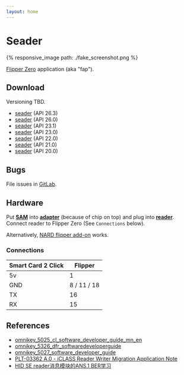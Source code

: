 ```yaml
---
layout: home
---
```

<script src="https://cdn.jsdelivr.net/npm/anchor-js/anchor.min.js"></script>

# Seader

{% responsive_image path: ./fake_screenshot.png %}

[Flipper Zero](https://flipperzero.one/) application (aka "fap").

## Download

Versioning TBD.

- [seader](seader-API26.3.zip) (API 26.3)
- [seader](seader-API26.0.zip) (API 26.0)
- [seader](seader-API23.1.zip) (API 23.1)
- [seader](seader-API23.0.zip) (API 23.0)
- [seader](seader-API22.0.zip) (API 22.0)
- [seader](seader-API21.0.zip) (API 21.0)
- [seader](seader-API20.0.zip) (API 20.0)

## Bugs

File issues in [GitLab](https://gitlab.com/bettse/seader/-/issues).

## Hardware

Put **[SAM](https://www.cdw.com/product/hp-sim-for-hid-iclass-for-hip2-reader-security-sim/4854794)** into **[adapter](https://a.co/d/1E9Zk1h)** (because of chip on top) and plug into **[reader](https://www.mikroe.com/smart-card-2-click)**. Connect reader to Flipper Zero (See `Connections` below).

Alternatively, [NARD flipper add-on](https://github.com/killergeek/nard) works.

### Connections

| Smart Card 2 Click | Flipper     |
| ------------------ | ----------- |
| 5v                 | 1           |
| GND                | 8 / 11 / 18 |
| TX                 | 16          |
| RX                 | 15          |

## References

- [omnikey_5025_cl_software_developer_guide_mn_en](https://www.virtualsecurity.nl/amfile/file/download/file/18/product/1892/)
- [omnikey_5326_dfr_softwaredeveloperguide](https://www.hidglobal.com/sites/default/files/documentlibrary/omnikey_5326_dfr_softwaredeveloperguide.pdf)
- [omnikey_5027_software_developer_guide](https://www.hidglobal.com/sites/default/files/documentlibrary/omnikey_5027_software_developer_guide.pdf)
- [PLT-03362 A.0 - iCLASS Reader Writer Migration Application Note](http://web.archive.org/web/20230330180023/https://info.hidglobal.com/rs/289-TSC-352/images/PLT-03362%20A.0%20-%20iCLASS%20Reader%20Writer%20Migration%20Application%20Note.pdf)
- [HID SE reader消息模块的ANS.1 BER学习](https://blog.csdn.net/eyasys/article/details/8501200)

<script>
   anchors.add();
</script>
